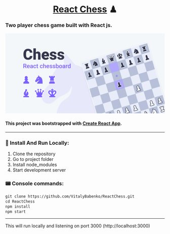 <h1 style='text-align:center' > <a href='https://react-chess-ruddy.vercel.app/' >React Chess</a> ♟ </h1>

### Two player chess game built with React js.

<img src='./src/assets/mainImage.png' />

#### This project was bootstrapped with [Create React App](https://github.com/facebook/create-react-app).

---

### 🏃 Install And Run Locally:

1. Сlone the repository
2. Go to project folder
3. Install node_modules
4. Start development server

### 📟 Console commands:

```
git clone https://github.com/VitalyBabenko/ReactChess.git
cd ReactChess
npm install
npm start
```

---

This will run locally and listening on port 3000 (http://localhost:3000)
